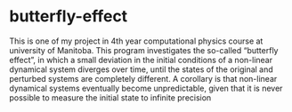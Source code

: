 # butterfly-effect
This is one of my project in 4th year computational physics course at university of Manitoba.
This program investigates the so-called “butterfly effect”, in which a small deviation in the initial conditions of a non-linear dynamical system diverges over time, until the states of the original and perturbed systems are completely different. A corollary is that non-linear dynamical systems eventually become unpredictable, given that it is never possible to measure the initial state to infinite precision
